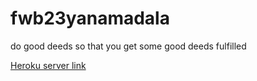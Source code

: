 # fwb23yanamadala
do good deeds so that you get some good deeds fulfilled

[Heroku server link](https://fwb23yanamadala.herokuapp.com/)